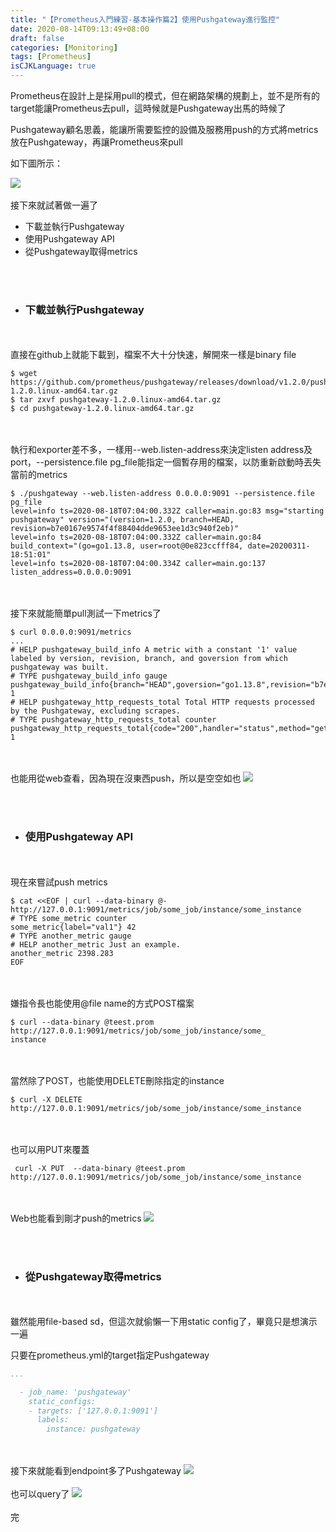 ```yaml
---
title: "【Prometheus入門練習-基本操作篇2】使用Pushgateway進行監控"
date: 2020-08-14T09:13:49+08:00
draft: false
categories: [Monitoring]
tags: [Prometheus]
isCJKLanguage: true
---
```

Prometheus在設計上是採用pull的模式，但在網路架構的規劃上，並不是所有的target能讓Prometheus去pull，這時候就是Pushgateway出馬的時候了

<!--more-->
Pushgateway顧名思義，能讓所需要監控的設備及服務用push的方式將metrics放在Pushgateway，再讓Prometheus來pull
  
如下圖所示：
  
![](0.png)
<br></br>
接下來就試著做一遍了

* <a onclick="window.scrollTo({top: document.getElementById(1).offsetTop, behavior: 'smooth'})">下載並執行Pushgateway</a>
* <a onclick="window.scrollTo({top: document.getElementById(2).offsetTop, behavior: 'smooth'})">使用Pushgateway API</a>
* <a onclick="window.scrollTo({top: document.getElementById(3).offsetTop, behavior: 'smooth'})">從Pushgateway取得metrics</a>

<br></br>
* <h3 id=1>下載並執行Pushgateway</h3>
<br></br>
直接在github上就能下載到，檔案不大十分快速，解開來一樣是binary file
```
$ wget https://github.com/prometheus/pushgateway/releases/download/v1.2.0/pushgateway-1.2.0.linux-amd64.tar.gz
$ tar zxvf pushgateway-1.2.0.linux-amd64.tar.gz
$ cd pushgateway-1.2.0.linux-amd64.tar.gz
```
<br></br>
執行和exporter差不多，一樣用--web.listen-address來決定listen address及port，--persistence.file pg_file能指定一個暫存用的檔案，以防重新啟動時丟失當前的metrics
```
$ ./pushgateway --web.listen-address 0.0.0.0:9091 --persistence.file pg_file
level=info ts=2020-08-18T07:04:00.332Z caller=main.go:83 msg="starting pushgateway" version="(version=1.2.0, branch=HEAD, revision=b7e0167e9574f4f88404dde9653ee1d3c940f2eb)"
level=info ts=2020-08-18T07:04:00.332Z caller=main.go:84 build_context="(go=go1.13.8, user=root@0e823ccfff84, date=20200311-18:51:01"
level=info ts=2020-08-18T07:04:00.334Z caller=main.go:137 listen_address=0.0.0.0:9091
```
<br></br>
接下來就能簡單pull測試一下metrics了
```
$ curl 0.0.0.0:9091/metrics
...
# HELP pushgateway_build_info A metric with a constant '1' value labeled by version, revision, branch, and goversion from which pushgateway was built.
# TYPE pushgateway_build_info gauge
pushgateway_build_info{branch="HEAD",goversion="go1.13.8",revision="b7e0167e9574f4f88404dde9653ee1d3c940f2eb",version="1.2.0"} 1
# HELP pushgateway_http_requests_total Total HTTP requests processed by the Pushgateway, excluding scrapes.
# TYPE pushgateway_http_requests_total counter
pushgateway_http_requests_total{code="200",handler="status",method="get"} 1
```
<br></br>
也能用從web查看，因為現在沒東西push，所以是空空如也
![](1.png)

<br></br>
* <h3 id=2>使用Pushgateway API</h3>
<br></br>
現在來嘗試push metrics
```
$ cat <<EOF | curl --data-binary @- http://127.0.0.1:9091/metrics/job/some_job/instance/some_instance
# TYPE some_metric counter
some_metric{label="val1"} 42
# TYPE another_metric gauge
# HELP another_metric Just an example.
another_metric 2398.283
EOF
```
<br></br>
嫌指令長也能使用@file name的方式POST檔案
```
$ curl --data-binary @teest.prom http://127.0.0.1:9091/metrics/job/some_job/instance/some_
instance
```
<br></br>
當然除了POST，也能使用DELETE刪除指定的instance
```
$ curl -X DELETE http://127.0.0.1:9091/metrics/job/some_job/instance/some_instance
```
<br></br>
也可以用PUT來覆蓋
```
 curl -X PUT  --data-binary @teest.prom http://127.0.0.1:9091/metrics/job/some_job/instance/some_instance
```
<br></br>
Web也能看到剛才push的metrics
![](2.png)

<br></br>
* <h3 id=3>從Pushgateway取得metrics</h3>
<br></br>
雖然能用file-based sd，但這次就偷懶一下用static config了，畢竟只是想演示一遍
  
只要在prometheus.yml的target指定Pushgateway
```:prometheus.yml {linenos=table, linenostart=30}
...

  - job_name: 'pushgateway'
    static_configs:
    - targets: ['127.0.0.1:9091']
      labels:
        instance: pushgateway
```
<br></br>
接下來就能看到endpoint多了Pushgateway
![](3.png)
<br></br>
也可以query了
![](4.png)
<br></br>
完